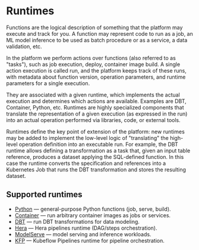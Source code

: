 # Runtimes

Functions are the logical description of something that the platform may execute and track for you. A function may represent code to run as a job, an ML model inference to be used as batch procedure or as a service, a data validation, etc.

In the platform we perform actions over functions (also referred to as "tasks"), such as job execution, deploy, container image build. A single action execution is called run, and the platform keeps track of these runs, with metadata about function version, operation parameters, and runtime parameters for a single execution.

They are associated with a given runtime, which implements the actual execution and determines which actions are available. Examples are DBT, Container, Python, etc. Runtimes are highly specialized components that translate the representation of a given execution (as expressed in the run) into an actual operation performed via libraries, code, or external tools.

Runtimes define the key point of extension of the platform: new runtimes may be added to implement the low-level logic of "translating" the high-level operation definition into an executable run. For example, the DBT runtime allows defining a transformation as a task that, given an input table reference, produces a dataset applying the SQL-defined function. In this case the runtime converts the specification and references into a Kubernetes Job that runs the DBT transformation and stores the resulting dataset.

## Supported runtimes

- [Python](python/1-overview.md) — general-purpose Python functions (job, serve, build).
- [Container](container.md) — run arbitrary container images as jobs or services.
- [DBT](dbt.md) — run DBT transformations for data modeling.
- [Hera](hera.md) — Hera pipelines runtime (DAG/steps orchestration).
- [ModelServe](modelserve.md) — model serving and inference workloads.
- [KFP](kfp.md) — Kubeflow Pipelines runtime for pipeline orchestration.
